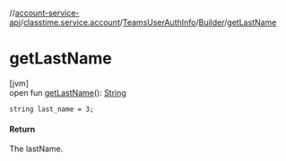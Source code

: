 //[account-service-api](../../../../index.md)/[classtime.service.account](../../index.md)/[TeamsUserAuthInfo](../index.md)/[Builder](index.md)/[getLastName](get-last-name.md)

# getLastName

[jvm]\
open fun [getLastName](get-last-name.md)(): [String](https://docs.oracle.com/javase/8/docs/api/java/lang/String.html)

`string last_name = 3;`

#### Return

The lastName.

